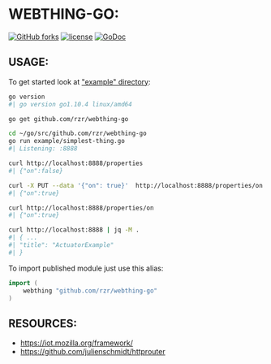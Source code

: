 # WEBTHING-GO: #

[![GitHub forks](
https://img.shields.io/github/forks/rzr/webthing-go.svg?style=social&label=Fork&maxAge=2592000
)](
https://GitHub.com/rzr/webthing-go/network/
)
[![license](
https://img.shields.io/badge/license-MPL--2.0-blue.svg
)](LICENSE)
[![GoDoc](
https://godoc.org/github.com/rzr/webthing-go?status.svg
)](
http://godoc.org/github.com/rzr/webthing-go
)


## USAGE: ##

To get started look at ["example" directory](./example):

```sh
go version
#| go version go1.10.4 linux/amd64

go get github.com/rzr/webthing-go

cd ~/go/src/github.com/rzr/webthing-go
go run example/simplest-thing.go
#| Listening: :8888

curl http://localhost:8888/properties
#| {"on":false}

curl -X PUT --data '{"on": true}'  http://localhost:8888/properties/on
#| {"on":true}

curl http://localhost:8888/properties/on
#| {"on":true}

curl http://localhost:8888 | jq -M .
#| { ...
#| "title": "ActuatorExample"
#| }
```


To import published module just use this alias:

```go
import (
	webthing "github.com/rzr/webthing-go"
)
```


## RESOURCES: ##

* <https://iot.mozilla.org/framework/>
* <https://github.com/julienschmidt/httprouter>
